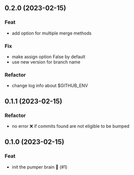 ## 0.2.0 (2023-02-15)

### Feat

- add option for multiple merge methods

### Fix

- make assign option False by default
- use new version for branch name

### Refactor

- change log info about $GITHUB_ENV

## 0.1.1 (2023-02-15)

### Refactor

- no error ❌ if commits found are not eligible to be bumped

## 0.1.0 (2023-02-15)

### Feat

- init the pumper brain 🧠 (#1)
